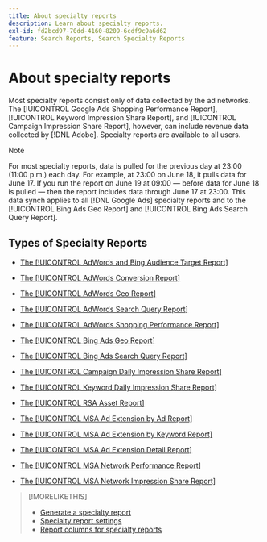 ```yaml
---
title: About specialty reports
description: Learn about specialty reports.
exl-id: fd2bcd97-70dd-4160-8209-6cdf9c9a6d62
feature: Search Reports, Search Specialty Reports
---
```

# About specialty reports

Most specialty reports consist only of data collected by the ad networks. The [!UICONTROL Google Ads Shopping Performance Report], [!UICONTROL Keyword Impression Share Report], and [!UICONTROL Campaign Impression Share Report], however, can include revenue data collected by [!DNL Adobe]. Specialty reports are available to all users.

>[!NOTE]
>
>For most specialty reports, data is pulled for the previous day at 23:00 (11:00 p.m.) each day. For example, at 23:00 on June 18, it pulls data for June 17. If you run the report on June 19 at 09:00 &mdash; before data for June 18 is pulled &mdash; then the report includes data through June 17 at 23:00. This data synch applies to all [!DNL Google Ads] specialty reports and to the [!UICONTROL Bing Ads Geo Report] and [!UICONTROL Bing Ads Search Query Report].

## Types of Specialty Reports

* [The [!UICONTROL AdWords and Bing Audience Target Report]](/help/search-social-commerce/reports/management/specialty/adwords-bing-audience-target-report.md)

* [The [!UICONTROL AdWords Conversion Report]](/help/search-social-commerce/reports/management/specialty/adwords-conversion-report.md)

* [The [!UICONTROL AdWords Geo Report]](/help/search-social-commerce/reports/management/specialty/adwords-geo-report.md)

* [The [!UICONTROL AdWords Search Query Report]](/help/search-social-commerce/reports/management/specialty/adwords-search-query-report.md)

* [The [!UICONTROL AdWords Shopping Performance Report]](/help/search-social-commerce/reports/management/specialty/adwords-shopping-performance-report.md)

* [The [!UICONTROL Bing Ads Geo Report]](/help/search-social-commerce/reports/management/specialty/bing-ads-geo-report.md)

* [The [!UICONTROL Bing Ads Search Query Report]](/help/search-social-commerce/reports/management/specialty/bing-ads-search-query-report.md)

* [The [!UICONTROL Campaign Daily Impression Share Report]](/help/search-social-commerce/reports/management/specialty/campaign-daily-impression-share-report.md)

* [The [!UICONTROL Keyword Daily Impression Share Report]](/help/search-social-commerce/reports/management/specialty/keyword-daily-impression-share-report.md)

* [The [!UICONTROL RSA Asset Report]](/help/search-social-commerce/reports/management/specialty/rsa-asset-report.md)

* [The [!UICONTROL MSA Ad Extension by Ad Report]](msa-ad-extension-detail-report.md)

* [The [!UICONTROL MSA Ad Extension by Keyword Report]](msa-ad-extension-by-keyword-report.md)

* [The [!UICONTROL MSA Ad Extension Detail Report]](msa-ad-extension-by-ad-report.md)

* [The [!UICONTROL MSA Network Performance Report]](msa-network-performance-report.md)

* [The [!UICONTROL MSA Network Impression Share Report]](msa-network-impression-share-report.md)

>[!MORELIKETHIS]
>
>* [Generate a specialty report](/help/search-social-commerce/reports/management/specialty/specialty-report-generate.md)
>* [Specialty report settings](/help/search-social-commerce/reports/management/specialty/specialty-report-settings.md)
>* [Report columns for specialty reports](/help/search-social-commerce/reports/management/specialty/specialty-report-columns.md)
